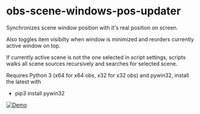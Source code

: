 # obs-scene-windows-pos-updater

Synchronizes scene window position with it's real position on screen.

Also toggles item visibilty when window is minimized and reorders currently active window on top.

If currently active scene is not the one selected in script settings, scripts walks all scene sources recursively and searches for selected scene.

Requires Python 3 (x64 for x64 obs, x32 for x32 obs) and pywin32, install the latest with
- pip3 install pywin32

[![Demo](https://img.youtube.com/vi/1ejjVGxSwW0/0.jpg)](https://www.youtube.com/watch?v=1ejjVGxSwW0)

